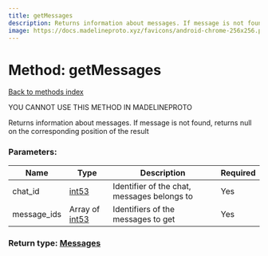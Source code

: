 ```yaml
---
title: getMessages
description: Returns information about messages. If message is not found, returns null on the corresponding position of the result
image: https://docs.madelineproto.xyz/favicons/android-chrome-256x256.png
---
```

# Method: getMessages  
[Back to methods index](index.md)


YOU CANNOT USE THIS METHOD IN MADELINEPROTO


Returns information about messages. If message is not found, returns null on the corresponding position of the result

### Parameters:

| Name     |    Type       | Description | Required |
|----------|---------------|-------------|----------|
|chat\_id|[int53](../types/int53.md) | Identifier of the chat, messages belongs to | Yes|
|message\_ids|Array of [int53](../types/int53.md) | Identifiers of the messages to get | Yes|


### Return type: [Messages](../types/Messages.md)

